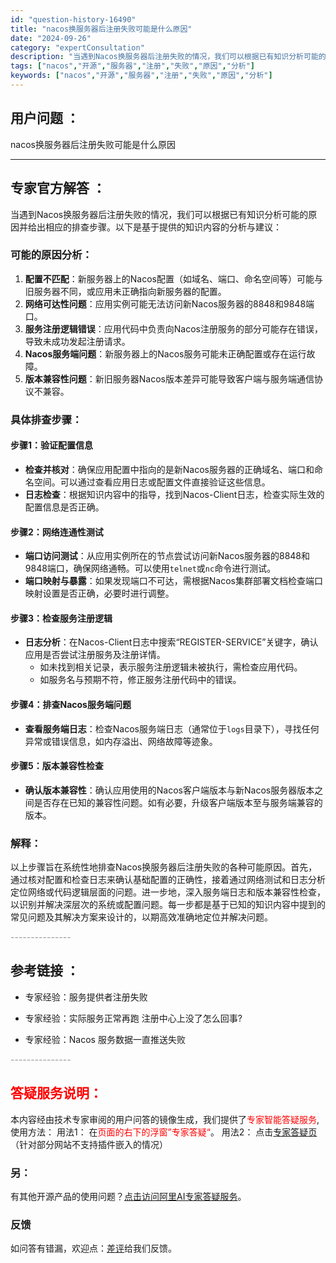 ```yaml
---
id: "question-history-16490"
title: "nacos换服务器后注册失败可能是什么原因"
date: "2024-09-26"
category: "expertConsultation"
description: "当遇到Nacos换服务器后注册失败的情况，我们可以根据已有知识分析可能的原因并给出相应的排查步骤。以下是基于提供的知识内容的分析与建议：### 可能的原因分析：1. **配置不匹配**：新服务器上的Nacos配置（如域名、端口、命名空间等）可能与旧服务器不同，或应用未正确指向新服务器的配置。2. *"
tags: ["nacos","开源","服务器","注册","失败","原因","分析"]
keywords: ["nacos","开源","服务器","注册","失败","原因","分析"]
---
```


## 用户问题 ： 
 nacos换服务器后注册失败可能是什么原因  

---------------
## 专家官方解答 ：

当遇到Nacos换服务器后注册失败的情况，我们可以根据已有知识分析可能的原因并给出相应的排查步骤。以下是基于提供的知识内容的分析与建议：

### 可能的原因分析：

1. **配置不匹配**：新服务器上的Nacos配置（如域名、端口、命名空间等）可能与旧服务器不同，或应用未正确指向新服务器的配置。
2. **网络可达性问题**：应用实例可能无法访问新Nacos服务器的8848和9848端口。
3. **服务注册逻辑错误**：应用代码中负责向Nacos注册服务的部分可能存在错误，导致未成功发起注册请求。
4. **Nacos服务端问题**：新服务器上的Nacos服务可能未正确配置或存在运行故障。
5. **版本兼容性问题**：新旧服务器Nacos版本差异可能导致客户端与服务端通信协议不兼容。

### 具体排查步骤：

#### 步骤1：验证配置信息
- **检查并核对**：确保应用配置中指向的是新Nacos服务器的正确域名、端口和命名空间。可以通过查看应用日志或配置文件直接验证这些信息。
- **日志检查**：根据知识内容中的指导，找到Nacos-Client日志，检查实际生效的配置信息是否正确。

#### 步骤2：网络连通性测试
- **端口访问测试**：从应用实例所在的节点尝试访问新Nacos服务器的8848和9848端口，确保网络通畅。可以使用`telnet`或`nc`命令进行测试。
- **端口映射与暴露**：如果发现端口不可达，需根据Nacos集群部署文档检查端口映射设置是否正确，必要时进行调整。

#### 步骤3：检查服务注册逻辑
- **日志分析**：在Nacos-Client日志中搜索“REGISTER-SERVICE”关键字，确认应用是否尝试注册服务及注册详情。
  - 如未找到相关记录，表示服务注册逻辑未被执行，需检查应用代码。
  - 如服务名与预期不符，修正服务注册代码中的错误。

#### 步骤4：排查Nacos服务端问题
- **查看服务端日志**：检查Nacos服务端日志（通常位于`logs`目录下），寻找任何异常或错误信息，如内存溢出、网络故障等迹象。

#### 步骤5：版本兼容性检查
- **确认版本兼容性**：确认应用使用的Nacos客户端版本与新Nacos服务器版本之间是否存在已知的兼容性问题。如有必要，升级客户端版本至与服务端兼容的版本。

### 解释：
以上步骤旨在系统性地排查Nacos换服务器后注册失败的各种可能原因。首先，通过核对配置和检查日志来确认基础配置的正确性，接着通过网络测试和日志分析定位网络或代码逻辑层面的问题。进一步地，深入服务端日志和版本兼容性检查，以识别并解决深层次的系统或配置问题。每一步都是基于已知的知识内容中提到的常见问题及其解决方案来设计的，以期高效准确地定位并解决问题。


<font color="#949494">---------------</font> 


## 参考链接 ：

* 专家经验：服务提供者注册失败 
 
 * 专家经验：实际服务正常再跑 注册中心上没了怎么回事? 
 
 * 专家经验：Nacos 服务数据一直推送失败 


 <font color="#949494">---------------</font> 
 


## <font color="#FF0000">答疑服务说明：</font> 

本内容经由技术专家审阅的用户问答的镜像生成，我们提供了<font color="#FF0000">专家智能答疑服务</font>,使用方法：
用法1： 在<font color="#FF0000">页面的右下的浮窗”专家答疑“</font>。
用法2： 点击[专家答疑页](https://answer.opensource.alibaba.com/docs/intro)（针对部分网站不支持插件嵌入的情况）
### 另：


有其他开源产品的使用问题？[点击访问阿里AI专家答疑服务](https://answer.opensource.alibaba.com/docs/intro)。
### 反馈
如问答有错漏，欢迎点：[差评](https://ai.nacos.io/user/feedbackByEnhancerGradePOJOID?enhancerGradePOJOId=16494)给我们反馈。
